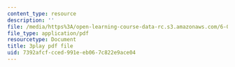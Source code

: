 ```yaml
---
content_type: resource
description: ''
file: /media/https%3A/open-learning-course-data-rc.s3.amazonaws.com/6-006-introduction-to-algorithms-fall-2011/7392afcfcced991eeb067c822e9ace04_Nz1KZXbghj8.pdf
file_type: application/pdf
resourcetype: Document
title: 3play pdf file
uid: 7392afcf-cced-991e-eb06-7c822e9ace04
---
```

